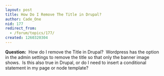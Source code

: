 ```yaml
---
layout: post
title: How Do I Remove The Title in Drupal?
author: Cade_One
nid: 177
redirect_from:
  - /forum/topics/177/
created: 1260320304
---
```

<p>
	<strong>Question:</strong>&nbsp; How do I remove the Title in Drupal?&nbsp; Wordpress has the option in the admin settings to remove the title so that only the banner image shows.&nbsp; Is this also true in Drupal, or do I need to insert a conditional statement in my page or node template?</p>

